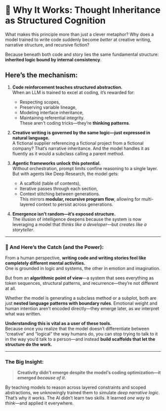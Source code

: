 # 🧪 Why It Works: Thought Inheritance as Structured Cognition

What makes this principle more than just a clever metaphor? Why does a model trained to write code suddenly become *better* at creative writing, narrative structure, and recursive fiction?

Because beneath both code and story lies the same fundamental structure: **inherited logic bound by internal consistency**.

## Here’s the mechanism:

1. **Code reinforcement teaches structured abstraction.**  
   When an LLM is trained to excel at coding, it’s rewarded for:
   - Respecting scopes,
   - Preserving variable lineage,
   - Modeling interface inheritance,
   - Maintaining referential integrity.  
   These aren't coding tricks—they’re **thinking patterns**.

2. **Creative writing is governed by the same logic—just expressed in natural language.**  
   A fictional supplier referencing a fictional project from a fictional company? That’s narrative inheritance. And the model handles it as fluently as it would a subclass calling a parent method.

3. **Agentic frameworks unlock this potential.**  
   Without orchestration, prompt limits confine reasoning to a single layer. But with agents like Deep Research, the model gets:
   - A scaffold (table of contents),
   - Iterative passes through each section,
   - Context stitching between generations.  
   This mirrors **modular, recursive program flow**, allowing for multi-layered context to persist across generations.

4. **Emergence isn’t random—it’s exposed structure.**  
   The illusion of intelligence deepens because the system is now leveraging a model that *thinks like a developer*—but *creates like a storyteller*.

---

### 🔄 And Here’s the Catch (and the Power):

From a human perspective, **writing code and writing stories feel like completely different mental activities.**  
One is grounded in logic and systems, the other in emotion and imagination.

But from an **algorithmic point of view**—a system that sees everything as token sequences, structural patterns, and recurrence—they’re not different at all.

Whether the model is generating a subclass method or a subplot, both are just **nested language patterns with boundary rules**. Emotional weight and human intention aren’t encoded directly—they emerge later, as *we* interpret what was written.

**Understanding this is vital as a user of these tools.**  
Because once you realize that the model doesn’t differentiate between “creative” and “logical” the way humans do, you can stop trying to talk to it in the way you’d talk to a person—and instead **build scaffolds that let the structure do the work.**

---

### The Big Insight:

> **Creativity didn’t emerge despite the model’s coding optimization—it emerged *because of it*.**

By teaching models to reason across layered constraints and scoped abstractions, we unknowingly trained them to simulate *deep narrative logic*. That’s why it works. The AI didn’t learn two skills. It learned *one way to think*—and applied it everywhere.
